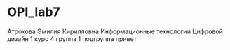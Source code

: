 # OPI_lab7
Атрохова
Эмилия
Кирилловна
Информационные технологии
Цифровой дизайн
1 курс 4 группа 1 подгруппа
привет
